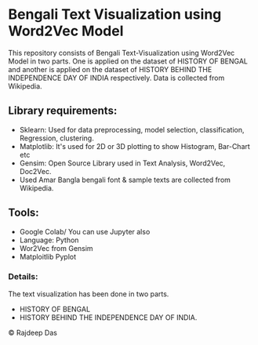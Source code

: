 # Bengali Text Visualization using Word2Vec Model

This repository consists of Bengali Text-Visualization using Word2Vec Model in two parts. One is applied on the dataset of HISTORY OF BENGAL and another is applied on the dataset of HISTORY BEHIND THE INDEPENDENCE DAY OF INDIA respectively. Data is collected from Wikipedia.

## Library requirements:
- Sklearn: Used for data preprocessing, model selection, classification, Regression, clustering.
- Matplotlib: It's used for 2D or 3D plotting to show Histogram, Bar-Chart etc
- Gensim: Open Source Library used in Text Analysis, Word2Vec, Doc2Vec.
- Used Amar Bangla bengali font & sample texts are collected from Wikipedia.

## Tools:
- Google Colab/ You can use Jupyter also
- Language: Python
- Wor2Vec from Gensim
- Matploitlib Pyplot

### Details:
The text visualization has been done in two parts.
- HISTORY OF BENGAL
- HISTORY BEHIND THE INDEPENDENCE DAY OF INDIA.

&copy; Rajdeep Das
